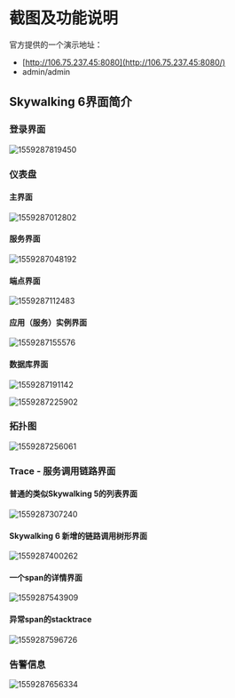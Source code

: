 # 截图及功能说明

官方提供的一个演示地址：

- [http://106.75.237.45:8080](http://106.75.237.45:8080/)
- admin/admin



## Skywalking 6界面简介

### 登录界面

![1559287819450](./images/1559287819450.png)

### 仪表盘

#### 主界面

![1559287012802](./images/1559287012802.png)

#### 服务界面

![1559287048192](./images/1559287048192.png)

#### 端点界面

![1559287112483](./images/1559287112483.png)

#### 应用（服务）实例界面

![1559287155576](./images/1559287155576.png)

#### 数据库界面

![1559287191142](./images/1559287191142.png)

![1559287225902](./images/1559287225902.png)

### 拓扑图

![1559287256061](./images/1559287256061.png)

### Trace - 服务调用链路界面

#### 普通的类似Skywalking 5的列表界面

![1559287307240](./images/1559287307240.png)

#### Skywalking 6 新增的链路调用树形界面

![1559287400262](./images/1559287400262.png)

#### 一个span的详情界面

![1559287543909](./images/1559287543909.png)

#### 异常span的stacktrace

![1559287596726](./images/1559287596726.png)

### 告警信息

![1559287656334](./images/1559287656334.png)

